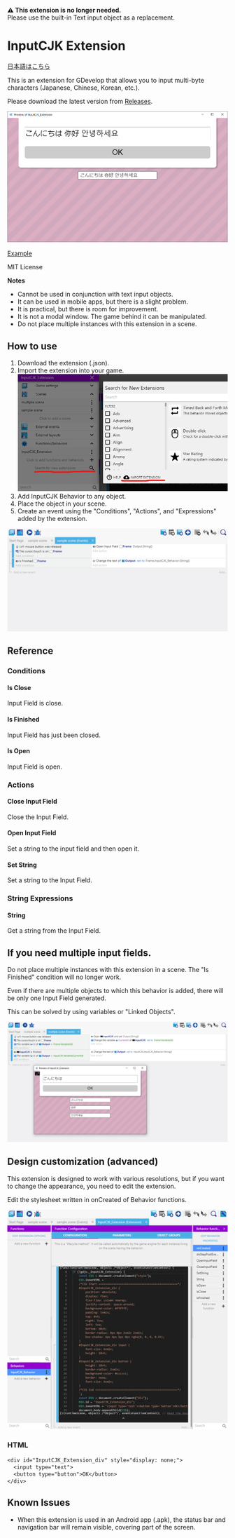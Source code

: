**⚠️ This extension is no longer needed.**  
Please use the built-in Text input object as a replacement.

# InputCJK Extension
[日本語はこちら](https://github.com/PANDAKO-GitHub/InputCJK_Extension/blob/main/README.ja.md)

This is an extension for GDevelop that allows you to input multi-byte characters (Japanese, Chinese, Korean, etc.).

Please download the latest version from [Releases](https://github.com/PANDAKO-GitHub/InputCJK_Extension/releases).

![](https://github.com/PANDAKO-GitHub/InputCJK_Extension/blob/main/images/img01.png)

[Example](https://pandako-github.github.io/InputCJK_Extension/)

MIT License

**Notes**
- Cannot be used in conjunction with text input objects.
- It can be used in mobile apps, but there is a slight problem.
- It is practical, but there is room for improvement.
- It is not a modal window. The game behind it can be manipulated.
- Do not place multiple instances with this extension in a scene.

## How to use
1. Download the extension (.json).
2. Import the extension into your game.  
![](https://github.com/PANDAKO-GitHub/InputCJK_Extension/blob/main/images/img08.png)
3. Add InputCJK Behavior to any object.
4. Place the object in your scene.
5. Create an event using the "Conditions", "Actions", and "Expressions" added by the extension.

![](https://github.com/PANDAKO-GitHub/InputCJK_Extension/blob/main/images/img02.png)

## Reference

### Conditions

#### Is Close
Input Field is close.

#### Is Finished
Input Field has just been closed.

#### Is Open
Input Field is open.

### Actions

#### Close Input Field
Close the Input Field.

#### Open Input Field
Set a string to the input field and then open it.

#### Set String
Set a string to the Input Field.

### String Expressions

#### String
Get a string from the Input Field.

## If you need multiple input fields.
Do not place multiple instances with this extension in a scene. The "Is Finished" condition will no longer work.

Even if there are multiple objects to which this behavior is added, there will be only one Input Field generated.

This can be solved by using variables or "Linked Objects".

![](https://github.com/PANDAKO-GitHub/InputCJK_Extension/blob/main/images/img06.png)


## Design customization (advanced)
This extension is designed to work with various resolutions, but if you want to change the appearance, you need to edit the extension.

Edit the stylesheet written in onCreated of Behavior functions.

![](https://github.com/PANDAKO-GitHub/InputCJK_Extension/blob/main/images/img03.png)

### HTML
```
<div id="InputCJK_Extension_div" style="display: none;">
  <input type="text">
  <button type="button">OK</button>
</div>
```

## Known Issues
- When this extension is used in an Android app (.apk), the status bar and navigation bar will remain visible, covering part of the screen.
